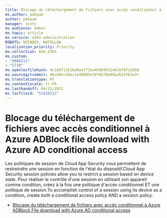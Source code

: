 ```yaml
---
title: Blocage du téléchargement de fichiers avec accès conditionnel à Azure AD
ms.author: pebaum
author: pebaum
manager: scotv
ms.audience: Admin
ms.topic: article
ms.service: o365-administration
ROBOTS: NOINDEX, NOFOLLOW
localization_priority: Priority
ms.collection: Adm_O365
ms.custom:
- "9000213"
- "5710"
ms.openlocfilehash: 9c18d711616e8ae7f1ba469b95524818f0f2a5b0
ms.sourcegitcommit: 8bc60ec34bc1e40685e3976576e04a2623f63a7c
ms.translationtype: HT
ms.contentlocale: fr-FR
ms.lasthandoff: 04/15/2021
ms.locfileid: "51820212"
---
```

# <a name="block-file-download-with-azure-ad-conditional-access"></a><span data-ttu-id="bcb04-102">Blocage du téléchargement de fichiers avec accès conditionnel à Azure AD</span><span class="sxs-lookup"><span data-stu-id="bcb04-102">Block file download with Azure AD conditional access</span></span>

<span data-ttu-id="bcb04-103">Les politiques de session de Cloud App Security vous permettent de restreindre une session en fonction de l'état du dispositif.</span><span class="sxs-lookup"><span data-stu-id="bcb04-103">Cloud App Security session policies allow you to restrict a session based on device state.</span></span> <span data-ttu-id="bcb04-104">Pour réaliser le contrôle d'une session en utilisant son appareil comme condition, créez à la fois une politique d'accès conditionnel ET une politique de session.</span><span class="sxs-lookup"><span data-stu-id="bcb04-104">To accomplish control of a session using its device as a condition, create both a conditional access policy AND a session policy.</span></span>

- [<span data-ttu-id="bcb04-105">Blocage du téléchargement de fichiers avec accès conditionnel à Azure AD</span><span class="sxs-lookup"><span data-stu-id="bcb04-105">Block File download with Azure AD conditional access</span></span>](https://docs.microsoft.com/cloud-app-security/use-case-proxy-block-session-aad#create-a-block-download-policy-for-unmanaged-devices)
